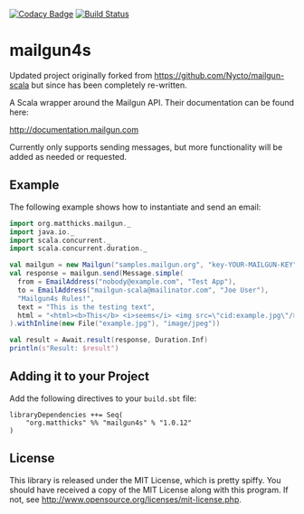 [![Codacy Badge](https://api.codacy.com/project/badge/Grade/be6b2c52582c469ca0092cde7893b909)](https://www.codacy.com/app/matthicks/mailgun4s?utm_source=github.com&utm_medium=referral&utm_content=outr/mailgun4s&utm_campaign=badger)
[![Build Status](https://secure.travis-ci.org/outr/mailgun4s.png?branch=master)](http://travis-ci.org/outr/mailgun4s)

mailgun4s 
============

Updated project originally forked from https://github.com/Nycto/mailgun-scala but since has been completely re-written.

A Scala wrapper around the Mailgun API. Their documentation can
be found here:

http://documentation.mailgun.com

Currently only supports sending messages, but more functionality will be added as needed or requested.

Example
-------

The following example shows how to instantiate and send an email:

```scala
import org.matthicks.mailgun._
import java.io._
import scala.concurrent._
import scala.concurrent.duration._

val mailgun = new Mailgun("samples.mailgun.org", "key-YOUR-MAILGUN-KEY")
val response = mailgun.send(Message.simple(
  from = EmailAddress("nobody@example.com", "Test App"),
  to = EmailAddress("mailgun-scala@mailinator.com", "Joe User"),
  "Mailgun4s Rules!",
  text = "This is the testing text",
  html = "<html><b>This</b> <i>seems</i> <img src=\"cid:example.jpg\"/> to <h1>work!</h1></html>"
).withInline(new File("example.jpg"), "image/jpeg"))

val result = Await.result(response, Duration.Inf)
println(s"Result: $result")
```

Adding it to your Project
-------------------------

Add the following directives to your `build.sbt` file:

```
libraryDependencies ++= Seq(
    "org.matthicks" %% "mailgun4s" % "1.0.12"
)
```

License
-------

This library is released under the MIT License, which is pretty spiffy. You
should have received a copy of the MIT License along with this program. If not,
see <http://www.opensource.org/licenses/mit-license.php>.
